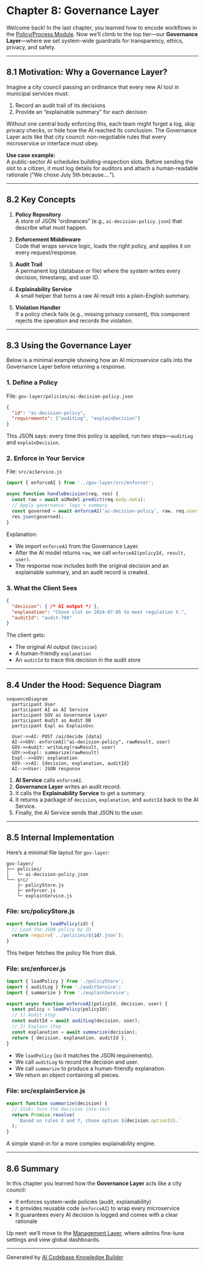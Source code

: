 # Chapter 8: Governance Layer

Welcome back! In the last chapter, you learned how to encode workflows in the [Policy/Process Module](07_policy_process_module_.md). Now we’ll climb to the top tier—our **Governance Layer**—where we set system-wide guardrails for transparency, ethics, privacy, and safety.

---

## 8.1 Motivation: Why a Governance Layer?

Imagine a city council passing an ordinance that every new AI tool in municipal services must:
1. Record an audit trail of its decisions  
2. Provide an “explainable summary” for each decision  

Without one central body enforcing this, each team might forget a log, skip privacy checks, or hide how the AI reached its conclusion. The Governance Layer acts like that city council: non-negotiable rules that every microservice or interface must obey.

**Use case example:**  
A public-sector AI schedules building-inspection slots. Before sending the slot to a citizen, it must log details for auditors and attach a human-readable rationale (“We chose July 5th because….”).

---

## 8.2 Key Concepts

1. **Policy Repository**  
   A store of JSON “ordinances” (e.g., `ai-decision-policy.json`) that describe what must happen.

2. **Enforcement Middleware**  
   Code that wraps service logic, loads the right policy, and applies it on every request/response.

3. **Audit Trail**  
   A permanent log (database or file) where the system writes every decision, timestamp, and user ID.

4. **Explainability Service**  
   A small helper that turns a raw AI result into a plain-English summary.

5. **Violation Handler**  
   If a policy check fails (e.g., missing privacy consent), this component rejects the operation and records the violation.

---

## 8.3 Using the Governance Layer

Below is a minimal example showing how an AI microservice calls into the Governance Layer before returning a response.

### 1. Define a Policy

File: `gov-layer/policies/ai-decision-policy.json`
```json
{
  "id": "ai-decision-policy",
  "requirements": ["auditLog", "explainDecision"]
}
```
This JSON says: every time this policy is applied, run two steps—`auditLog` and `explainDecision`.

### 2. Enforce in Your Service

File: `src/aiService.js`
```js
import { enforceAI } from '../gov-layer/src/enforcer';

async function handleDecision(req, res) {
  const raw = await aiModel.predict(req.body.data);
  // Apply governance: logs + summary
  const governed = await enforceAI('ai-decision-policy', raw, req.user);
  res.json(governed);
}
```
Explanation:
- We import `enforceAI` from the Governance Layer.
- After the AI model returns `raw`, we call `enforceAI(policyId, result, user)`.
- The response now includes both the original decision and an explainable summary, and an audit record is created.

### 3. What the Client Sees

```json
{
  "decision": { /* AI output */ },
  "explanation": "Chose slot on 2024-07-05 to meet regulation X.",
  "auditId": "audit-789"
}
```
The client gets:
- The original AI output (`decision`)
- A human-friendly `explanation`
- An `auditId` to trace this decision in the audit store

---

## 8.4 Under the Hood: Sequence Diagram

```mermaid
sequenceDiagram
  participant User
  participant AI as AI Service
  participant GOV as Governance Layer
  participant Audit as Audit DB
  participant Expl as ExplainSvc

  User->>AI: POST /ai/decide {data}
  AI->>GOV: enforceAI("ai-decision-policy", rawResult, user)
  GOV->>Audit: writeLog(rawResult, user)
  GOV->>Expl: summarize(rawResult)
  Expl-->>GOV: explanation
  GOV-->>AI: {decision, explanation, auditId}
  AI-->>User: JSON response
```

1. **AI Service** calls `enforceAI`.  
2. **Governance Layer** writes an audit record.  
3. It calls the **Explainability Service** to get a summary.  
4. It returns a package of `decision`, `explanation`, and `auditId` back to the AI Service.  
5. Finally, the AI Service sends that JSON to the user.

---

## 8.5 Internal Implementation

Here’s a minimal file layout for `gov-layer`:

```
gov-layer/
├── policies/
│   └─ ai-decision-policy.json
└── src/
    ├─ policyStore.js
    ├─ enforcer.js
    └─ explainService.js
```

### File: src/policyStore.js
```js
export function loadPolicy(id) {
  // Load the JSON policy by ID
  return require(`../policies/${id}.json`);
}
```
This helper fetches the policy file from disk.

### File: src/enforcer.js
```js
import { loadPolicy } from './policyStore';
import { auditLog } from './auditService';
import { summarize } from './explainService';

export async function enforceAI(policyId, decision, user) {
  const policy = loadPolicy(policyId);
  // 1) Audit step
  const auditId = await auditLog(decision, user);
  // 2) Explain step
  const explanation = await summarize(decision);
  return { decision, explanation, auditId };
}
```
- We `loadPolicy` (so it matches the JSON requirements).
- We call `auditLog` to record the decision and user.
- We call `summarize` to produce a human-friendly explanation.
- We return an object containing all pieces.

### File: src/explainService.js
```js
export function summarize(decision) {
  // Stub: turn the decision into text
  return Promise.resolve(
    `Based on rules X and Y, chose option ${decision.optionId}.`
  );
}
```
A simple stand-in for a more complex explainability engine.

---

## 8.6 Summary

In this chapter you learned how the **Governance Layer** acts like a city council:
- It enforces system-wide policies (audit, explainability)  
- It provides reusable code (`enforceAI`) to wrap every microservice  
- It guarantees every AI decision is logged and comes with a clear rationale  

Up next: we’ll move to the [Management Layer](09_management_layer_.md), where admins fine-tune settings and view global dashboards.

---

Generated by [AI Codebase Knowledge Builder](https://github.com/The-Pocket/Tutorial-Codebase-Knowledge)